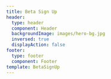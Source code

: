 ```yaml
---
title: Beta Sign Up
header:
  type: header
  component: Header
  backgroundImage: images/hero-bg.jpg
  inversed: true
  displayAction: false
footer:
  type: footer
  component: Footer
template: BetaSignUp
---
```


